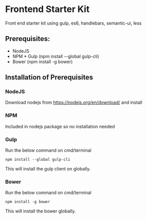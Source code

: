 # Frontend Starter Kit
Front end starter kit using gulp, es6, handlebars, semantic-ui, less

## Prerequisites:

* NodeJS
* NPM
* Gulp (npm install --global gulp-cli)
* Bower (npm install -g bower)

## Installation of Prerequisites
### NodeJS 
Download nodejs from https://nodejs.org/en/download/ and install 

### NPM 
Included in nodejs package so no installation needed

### Gulp 
Run the below command on cmd/terminal
```
npm install --global gulp-cli
```
This will install the gulp client on globally.

### Bower
Run the below command on cmd/terminal
```
npm install -g bower
```
This will install the bower globally.
